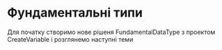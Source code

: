 # Фундаментальні типи

Для початку створимо нове рішеня FundamentalDataType з проектом CreateVarіable i розглянемо наступні теми

